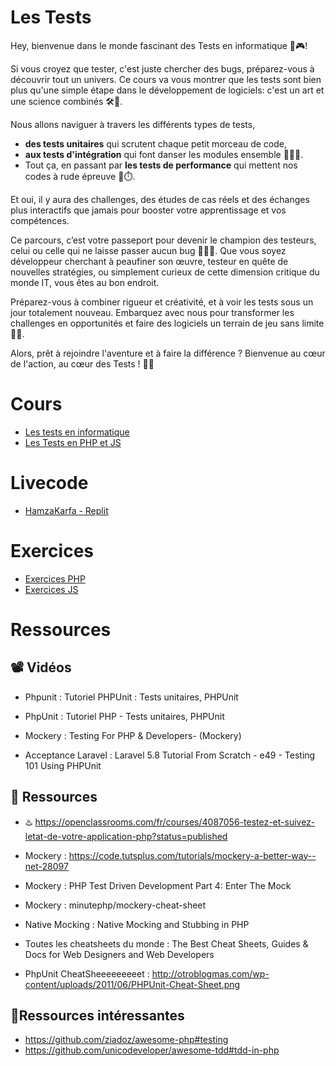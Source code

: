 # Les Tests

Hey, bienvenue dans le monde fascinant des Tests en informatique 🧐🎮! 

Si vous croyez que tester, c'est juste chercher des bugs, préparez-vous à découvrir tout un univers. Ce cours va vous montrer que les tests sont bien plus qu'une simple étape dans le développement de logiciels: c'est un art et une science combinés 🛠️🔬.

Nous allons naviguer à travers les différents types de tests, 
- **des tests unitaires** qui scrutent chaque petit morceau de code,
- **aux tests d'intégration** qui font danser les modules ensemble 👯‍♂️🎶.
- Tout ça, en passant par **les tests de performance** qui mettent nos codes à rude épreuve 💪⏱️.

Et oui, il y aura des challenges, des études de cas réels et des échanges plus interactifs que jamais pour booster votre apprentissage et vos compétences.


Ce parcours, c’est votre passeport pour devenir le champion des testeurs, celui ou celle qui ne laisse passer aucun bug 🦸‍♂️🐞. Que vous soyez développeur cherchant à peaufiner son œuvre, testeur en quête de nouvelles stratégies, ou simplement curieux de cette dimension critique du monde IT, vous êtes au bon endroit.

Préparez-vous à combiner rigueur et créativité, et à voir les tests sous un jour totalement nouveau. Embarquez avec nous pour transformer les challenges en opportunités et faire des logiciels un terrain de jeu sans limite 🚀🌌.

Alors, prêt à rejoindre l'aventure et à faire la différence ? Bienvenue au cœur de l'action, au cœur des Tests ! 🙌💥


# Cours

- [Les tests en informatique](https://docs.google.com/presentation/d/1fRxXk4yR4XuKED9eo88rSODm4kQa4olMROTbbhiMYxU)
- [Les Tests en PHP et JS](https://docs.google.com/presentation/d/1cu6BTMzV2lbArfYfJP3wSHRq29OSEimgpje2ORA-4Lw)

# Livecode
- [HamzaKarfa - Replit](https://replit.com/@HamzaKarfa1/LivecodeTest#index.php)
# Exercices

- [Exercices PHP](https://github.com/G404-CDA/Exercices-test)
- [Exercices JS](https://github.com/G404-CDA/Exercices-test)

# Ressources
## 📽️ Vidéos

- Phpunit : Tutoriel PHPUnit : Tests unitaires, PHPUnit

- PhpUnit : Tutoriel PHP - Tests unitaires, PHPUnit

- Mockery : Testing For PHP & Developers- (Mockery)

- Acceptance Laravel : Laravel 5.8 Tutorial From Scratch - e49 - Testing 101 Using PHPUnit

## 📖 Ressources

- ♨️ https://openclassrooms.com/fr/courses/4087056-testez-et-suivez-letat-de-votre-application-php?status=published

- Mockery : https://code.tutsplus.com/tutorials/mockery-a-better-way--net-28097

- Mockery : PHP Test Driven Development Part 4: Enter The Mock

- Mockery : minutephp/mockery-cheat-sheet

- Native Mocking : Native Mocking and Stubbing in PHP

- Toutes les cheatsheets du monde : The Best Cheat Sheets, Guides & Docs for Web Designers and Web Developers

- PhpUnit CheatSheeeeeeeeet : http://otroblogmas.com/wp-content/uploads/2011/06/PHPUnit-Cheat-Sheet.png

## 🧙Ressources intéressantes

- https://github.com/ziadoz/awesome-php#testing
- https://github.com/unicodeveloper/awesome-tdd#tdd-in-php
